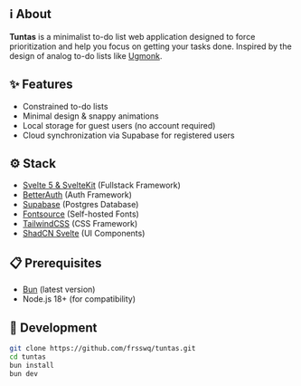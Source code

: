 ## ℹ️ About

**Tuntas** is a minimalist to-do list web application designed to force prioritization and help you focus on getting your tasks done. Inspired by the design of analog to-do lists like [Ugmonk](https://ugmonk.com/).

## ✨ Features

- Constrained to-do lists
- Minimal design & snappy animations
- Local storage for guest users (no account required)
- Cloud synchronization via Supabase for registered users

## ⚙️ Stack

- [Svelte 5 & SvelteKit](https://svelte.dev/) (Fullstack Framework)
- [BetterAuth](https://www.better-auth.com/) (Auth Framework)
- [Supabase](https://supabase.com/) (Postgres Database)
- [Fontsource](https://fontsource.org/) (Self-hosted Fonts)
- [TailwindCSS](https://tailwindcss.com/) (CSS Framework)
- [ShadCN Svelte](https://www.shadcn-svelte.com/) (UI Components)

## 📋 Prerequisites

- [Bun](https://bun.sh/) (latest version)
- Node.js 18+ (for compatibility)

## 🔧 Development

```bash
git clone https://github.com/frsswq/tuntas.git
cd tuntas
bun install
bun dev
```
